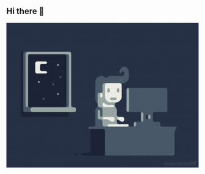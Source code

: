 ## Hi there 👋
<img src="https://github.com/Dubasov/Dubasov/blob/main/dub-git-gif.gif" alt="gif" width="600">
